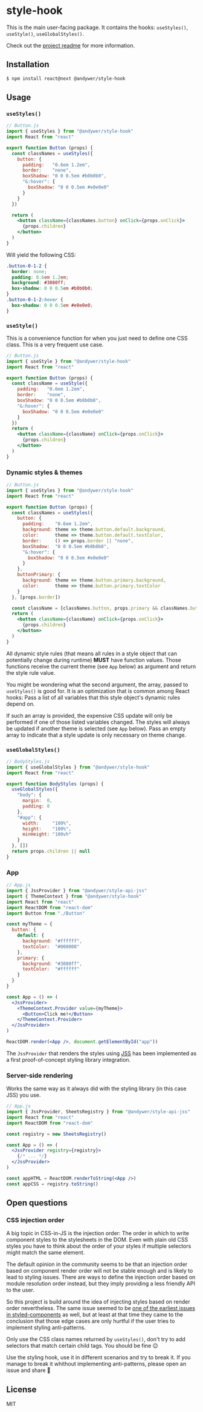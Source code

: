 # style-hook

This is the main user-facing package. It contains the hooks: `useStyles()`, `useStyle()`, `useGlobalStyles()`.

Check out the [project readme](https://github.com/andywer/react-usestyles) for more information.


## Installation

```sh
$ npm install react@next @andywer/style-hook
```


## Usage

### `useStyles()`

```jsx
// Button.js
import { useStyles } from "@andywer/style-hook"
import React from "react"

export function Button (props) {
  const classNames = useStyles({
    button: {
      padding:   "0.6em 1.2em",
      border:    "none",
      boxShadow: "0 0 0.5em #b0b0b0",
      "&:hover": {
        boxShadow: "0 0 0.5em #e0e0e0"
      }
    }
  })

  return (
    <button className={classNames.button} onClick={props.onClick}>
      {props.children}
    </button>
  )
}
```

Will yield the following CSS:

```css
.button-0-1-2 {
  border: none;
  padding: 0.6em 1.2em;
  background: #3080ff;
  box-shadow: 0 0 0.5em #b0b0b0;
}
.button-0-1-2:hover {
  box-shadow: 0 0 0.5em #e0e0e0;
}
```


### `useStyle()`

This is a convenience function for when you just need to define one CSS class. This is a very frequent use case.

```jsx
// Button.js
import { useStyle } from "@andywer/style-hook"
import React from "react"

export function Button (props) {
  const className = useStyle({
    padding:   "0.6em 1.2em",
    border:    "none",
    boxShadow: "0 0 0.5em #b0b0b0",
    "&:hover": {
      boxShadow: "0 0 0.5em #e0e0e0"
    }
  })
  return (
    <button className={className} onClick={props.onClick}>
      {props.children}
    </button>
  )
}
```


### Dynamic styles & themes

```jsx
// Button.js
import { useStyles } from "@andywer/style-hook"
import React from "react"

export function Button (props) {
  const classNames = useStyles({
    button: {
      padding:    "0.6em 1.2em",
      background: theme => theme.button.default.background,
      color:      theme => theme.button.default.textColor,
      border:     () => props.border || "none",
      boxShadow:  "0 0 0.5em #b0b0b0",
      "&:hover": {
        boxShadow: "0 0 0.5em #e0e0e0"
      }
    },
    buttonPrimary: {
      background: theme => theme.button.primary.background,
      color:      theme => theme.button.primary.textColor
    }
  }, [props.border])

  const className = [classNames.button, props.primary && classNames.buttonPrimary].join(" ")
  return (
    <button className={className} onClick={props.onClick}>
      {props.children}
    </button>
  )
}
```

All dynamic style rules (that means all rules in a style object that can potentially change during runtime) **MUST** have function values. Those functions receive the current theme (see `App` below) as argument and return the style rule value.

You might be wondering what the second argument, the array, passed to `useStyles()` is good for. It is an optimization that is common among React hooks: Pass a list of all variables that this style object's dynamic rules depend on.

If such an array is provided, the expensive CSS update will only be performed if one of those listed variables changed. The styles will always be updated if another theme is selected (see `App` below). Pass an empty array to indicate that a style update is only necessary on theme change.


### `useGlobalStyles()`

```jsx
// BodyStyles.js
import { useGlobalStyles } from "@andywer/style-hook"
import React from "react"

export function BodyStyles (props) {
  useGlobalStyles({
    "body": {
      margin:  0,
      padding: 0
    },
    "#app": {
      width:     "100%",
      height:    "100%",
      minHeight: "100vh"
    }
  }, [])
  return props.children || null
}
```

### App

```jsx
// App.js
import { JssProvider } from "@andywer/style-api-jss"
import { ThemeContext } from "@andywer/style-hook"
import React from "react"
import ReactDOM from "react-dom"
import Button from "./Button"

const myTheme = {
  button: {
    default: {
      background: "#ffffff",
      textColor:  "#000000"
    },
    primary: {
      background: "#3080ff",
      textColor:  "#ffffff"
    }
  }
}

const App = () => (
  <JssProvider>
    <ThemeContext.Provider value={myTheme}>
      <Button>Click me!</Button>
    </ThemeContext.Provider>
  </JssProvider>
)

ReactDOM.render(<App />, document.getElementById("app"))
```

The `JssProvider` that renders the styles using [JSS](https://github.com/cssinjs/react-jss) has been implemented as a first proof-of-concept styling library integration.


### Server-side rendering

Works the same way as it always did with the styling library (in this case JSS) you use.

```jsx
// App.js
import { JssProvider, SheetsRegistry } from "@andywer/style-api-jss"
import React from "react"
import ReactDOM from "react-dom"

const registry = new SheetsRegistry()

const App = () => (
  <JssProvider registry={registry}>
    {/* ... */}
  </JssProvider>
)

const appHTML = ReactDOM.renderToString(<App />)
const appCSS = registry.toString()
```


## Open questions

### CSS injection order

A big topic in CSS-in-JS is the injection order: The order in which to write component styles to the stylesheets in the DOM. Even with plain old CSS styles you have to think about the order of your styles if multiple selectors might match the same element.

The default opinion in the community seems to be that an injection order based on component render order will not be stable enough and is likely to lead to styling issues. There are ways to define the injection order based on module resolution order instead, but they imply providing a less friendly API to the user.

So this project is build around the idea of injecting styles based on render order nevertheless. The same issue seemed to be [one of the earliest issues in styled-components](https://github.com/styled-components/styled-components/issues/1) as well, but at least at that time they came to the conclusion that those edge cases are only hurtful if the user tries to implement styling anti-patterns.

Only use the CSS class names returned by `useStyles()`, don't try to add selectors that match certain child tags. You should be fine 😉

Use the styling hook, use it in different scenarios and try to break it. If you manage to break it whithout implementing anti-patterns, please open an issue and share 🐛


## License

MIT
